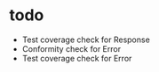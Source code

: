 # todo

- Test coverage check for Response
- Conformity check for Error
- Test coverage check for Error
